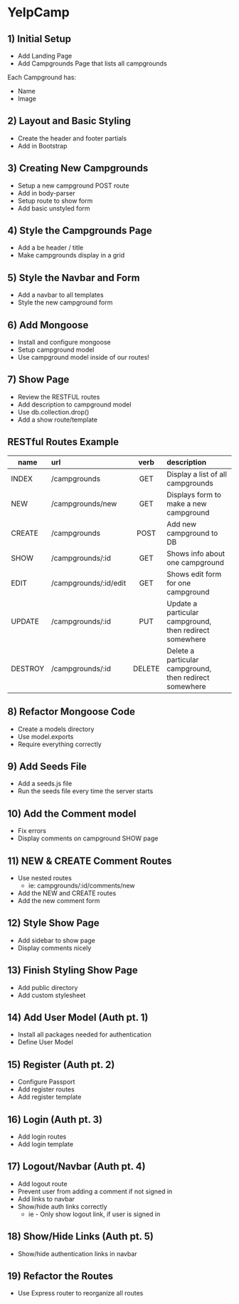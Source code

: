 # YelpCamp

## 1) Initial Setup

* Add Landing Page
* Add Campgrounds Page that lists all campgrounds

Each Campground has:

* Name
* Image

## 2) Layout and Basic Styling

* Create the header and footer partials
* Add in Bootstrap

## 3) Creating New Campgrounds

* Setup a new campground POST route
* Add in body-parser
* Setup route to show form
* Add basic unstyled form

## 4) Style the Campgrounds Page

* Add a be header / title
* Make campgrounds display in a grid

## 5) Style the Navbar and Form

* Add a navbar to all templates
* Style the new campground form

## 6) Add Mongoose

* Install and configure mongoose
* Setup campground model
* Use campground model inside of our routes!

## 7) Show Page

* Review the RESTFUL routes
* Add description to campground model
* Use db.collection.drop()
* Add a show route/template

## RESTful Routes Example

|name        |url           |verb          |description   |
|------------|:-------------|:------------:|:-------------|
|INDEX       |/campgrounds          |GET        |Display a list of all campgrounds|
|NEW         |/campgrounds/new      |GET        |Displays form to make a new campground|
|CREATE      |/campgrounds          |POST       |Add new campground to DB|
|SHOW        |/campgrounds/:id      |GET        |Shows info about one campground|
|EDIT        |/campgrounds/:id/edit |GET        |Shows edit form for one campground|
|UPDATE      |/campgrounds/:id      |PUT        |Update a particular campground, then redirect somewhere|
|DESTROY     |/campgrounds/:id      |DELETE     |Delete a particular campground, then redirect somewhere|

## 8) Refactor Mongoose Code

* Create a models directory
* Use model.exports
* Require everything correctly

## 9) Add Seeds File

* Add a seeds.js file
* Run the seeds file every time the server starts

## 10) Add the Comment model

* Fix errors
* Display comments on campground SHOW page

## 11) NEW & CREATE Comment Routes

* Use nested routes
  * ie: campgrounds/:id/comments/new
* Add the NEW and CREATE routes
* Add the new comment form

## 12) Style Show Page

* Add sidebar to show page
* Display comments nicely

## 13) Finish Styling Show Page

* Add public directory
* Add custom stylesheet

## 14) Add User Model (Auth pt. 1)

* Install all packages needed for authentication
* Define User Model

## 15) Register (Auth pt. 2)

* Configure Passport
* Add register routes
* Add register template

## 16) Login (Auth pt. 3)

* Add login routes
* Add login template

## 17) Logout/Navbar (Auth pt. 4)

* Add logout route
* Prevent user from adding a comment if not signed in
* Add links to navbar
* Show/hide auth links correctly
  * ie - Only show logout link, if user is signed in

## 18) Show/Hide Links (Auth pt. 5)

* Show/hide authentication links in navbar

## 19) Refactor the Routes

* Use Express router to reorganize all routes